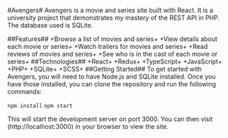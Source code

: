 #Avengers#
Avengers is a movie and series site built with React. It is a university project that demonstrates my mastery of the REST API in PHP. The database used is SQLite.

##Features##
+Browse a list of movies and series+
+View details about each movie or series+
+Watch trailers for movies and series+
+Read reviews of movies and series+
+See who is in the cast of each movie or series+
##Technologies##
+React+
+Redux+
+TypeScript+
+JavaScript+
+PHP+
+SQLite+
+SCSS+
##Getting Started##
To get started with Avengers, you will need to have Node.js and SQLite installed. Once you have those installed, you can clone the repository and run the following commands:

```npm install```
```npm start```

This will start the development server on port 3000. You can then visit (http://localhost:3000) in your browser to view the site.